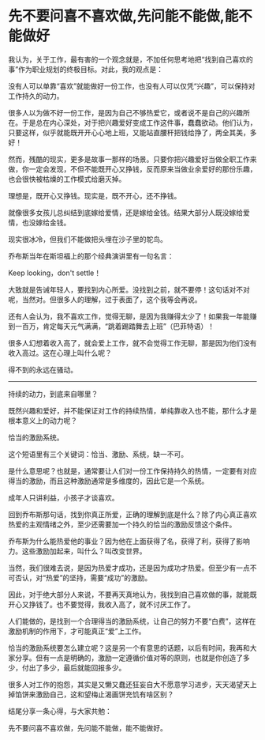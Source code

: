 # 先不要问喜不喜欢做,先问能不能做,能不能做好

我认为，关于工作，最有害的一个观念就是，不加任何思考地把“找到自己喜欢的事”作为职业规划的终极目标。对此，我的观点是：



没有人可以单靠“喜欢”就能做好一份工作，也没有人可以仅凭“兴趣”，可以保持对工作持久的动力。



很多人以为做不好一份工作，是因为自己不够热爱它，或者说不是自己的兴趣所在。于是总在内心深处，对于把兴趣爱好变成工作这件事，蠢蠢欲动。他们认为，只要这样，似乎就能既开开心心地上班，又能站直腰杆把钱给挣了，两全其美，多好！



然而，残酷的现实，更多是故事一那样的场景。只要你把兴趣爱好当做全职工作来做，你一定会发现，不但不能既开心又挣钱，反而原来当做业余爱好的那份乐趣，也会很快被枯燥的工作模式给磨灭掉。



理想是，既开心又挣钱。现实是，既不开心，还不挣钱。



就像很多女孩儿总纠结到底嫁给爱情，还是嫁给金钱。结果大部分人既没嫁给爱情，也没嫁给金钱。



现实很冰冷，但我们不能做把头埋在沙子里的鸵鸟。



乔布斯当年在斯坦福上的那个经典演讲里有一句名言：



Keep looking，don't settle！



大致就是告诫年轻人，要找到内心所爱。没找到之前，就不要停！这句话对不对呢，当然对。但很多人的理解，过于表面了，这个我等会再说。



还有人会认为，我不喜欢工作，觉得无聊，是因为我赚得太少了！如果我一年能赚到一百万，肯定每天元气满满，“跳着踢踏舞去上班”（巴菲特语）！



很多人幻想着收入高了，就会爱上工作，就不会觉得工作无聊，那是因为他们没有收入高过。这在心理上叫什么呢？



得不到的永远在骚动。



-------------------------------------------



持续的动力，到底来自哪里？



既然兴趣和爱好，并不能保证对工作的持续热情，单纯靠收入也不能，那什么才是根本意义上的动力呢？



恰当的激励系统。



这个短语里有三个关键词：恰当、激励、系统，缺一不可。



是什么意思呢？也就是，通常要让人们对一份工作保持持久的热情，一定要有对应得当的激励，而且这种激励通常是多维度的，因此它是一个系统。



成年人只讲利益，小孩子才谈喜欢。



回到乔布斯那句话，找到你真正所爱，正确的理解到底是什么？除了内心真正喜欢热爱的主观情绪之外，至少还需要加一个持久的恰当的激励反馈这个条件。



乔布斯为什么能热爱他的事业？因为他在上面获得了名，获得了利，获得了影响力。这些激励加起来，叫什么？叫改变世界。



当然，我们很难去说，是因为热爱才成功，还是因为成功才热爱。但至少有一点不可否认，对“热爱”的坚持，需要“成功”的激励。



因此，对于绝大部分人来说，不要再天真地认为，我找到自己喜欢做的事，就能既开心又挣钱了。也不要觉得，我收入高了，就不讨厌工作了。



人们能做的，是找到一个合理得当的激励系统，让自己的努力不要“白费”，这样在激励机制的作用下，才可能真正“爱”上工作。



恰当的激励系统要怎么建立呢？这是另一个有意思的话题，以后有时间，我再和大家分享。但有一点是明确的，激励一定遵循价值对等的原则，也就是你创造了多少，付出了多少，最后就能回报多少。



很多人对工作的抱怨，其实是又懒又蠢还狂妄自大不愿意学习进步，天天渴望天上掉馅饼来激励自己，这和望梅止渴画饼充饥有啥区别？



结尾分享一条心得，与大家共勉：



先不要问喜不喜欢做，先问能不能做，能不能做好。